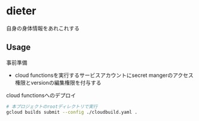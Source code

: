 # dieter
自身の身体情報をあれこれする

## Usage
事前準備
- cloud functionsを実行するサービスアカウントにsecret mangerのアクセス権限とversionの編集権限を付与する

cloud functionsへのデプロイ  
```sh
# 本プロジェクトのrootディレクトリで実行
gcloud builds submit --config ./cloudbuild.yaml . 
```